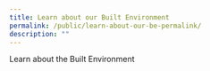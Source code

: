 ```yaml
---
title: Learn about our Built Environment
permalink: /public/learn-about-our-be-permalink/
description: ""
---
```

Learn about the Built Environment